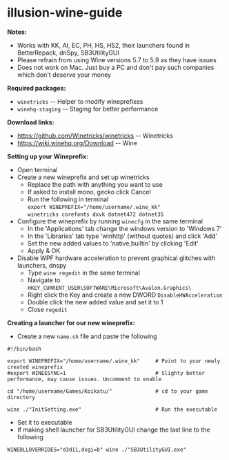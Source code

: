 # illusion-wine-guide

**Notes:**
* Works with KK, AI, EC, PH, HS, HS2, their launchers found in BetterRepack, dnSpy, SB3UtilityGUI
* Please refrain from using Wine versions 5.7 to 5.9 as they have issues
* Does not work on Mac. Just buy a PC and don't pay such companies which don't deserve your money

**Required packages:**
* `winetricks`      -- Helper to modify wineprefixes
* `winehq-staging`  -- Staging for better performance

**Download links:**
* https://github.com/Winetricks/winetricks  -- Winetricks
* https://wiki.winehq.org/Download          -- Wine

**Setting up your Wineprefix:**
* Open terminal  
* Create a new wineprefix and set up winetricks  
  * Replace the path with anything you want to use  
  * If asked to install mono, gecko click Cancel  
  * Run the following in terminal  
  `export WINEPREFIX="/home/username/.wine_kk"`  
  `winetricks corefonts dxvk dotnet472 dotnet35`  
* Configure the wineprefix by running `winecfg` in the same terminal
  * In the 'Applications' tab change the windows version to 'Windows 7'
  * In the 'Libraries' tab type 'winhttp' (without quotes) and click 'Add'
  * Set the new added values to 'native,builtin' by clicking 'Edit'
  * Apply & OK
* Disable WPF hardware acceleration to prevent graphical glitches with launchers, dnspy
  * Type `wine regedit` in the same terminal
  * Navigate to `HKEY_CURRENT_USER\SOFTWARE\Microsoft\Avalon.Graphics\`
  * Right click the Key and create a new DWORD `DisableHWAcceleration`
  * Double click the new added value and set it to 1
  * Close `regedit`

**Creating a launcher for our new wineprefix:**
 * Create a new `name.sh` file and paste the following
```
#!/bin/bash

export WINEPREFIX="/home/username/.wine_kk"     # Point to your newly created wineprefix
#export WINEESYNC=1                             # Slighty better performance, may cause issues. Uncomment to enable

cd "/home/username/Games/Koikatu/"              # cd to your game directory

wine ./"InitSetting.exe"                        # Run the executable
```
* Set it to executable
* If making shell launcher for SB3UtilityGUI change the last line to the following
```
WINEDLLOVERRIDES="d3d11,dxgi=b" wine ./"SB3UtilityGUI.exe"
```
